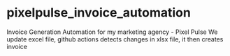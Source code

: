 # pixelpulse_invoice_automation

Invoice Generation Automation for my marketing agency - Pixel Pulse
We update excel file, github actions detects changes in xlsx file, it then creates invoice
